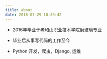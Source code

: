 ```yaml
---
title: about
date: 2018-07-29 18:39:42
---
```



- 2016年毕业于老和山职业技术学院磨玻璃专业

- 毕业后从事写代码的工作至今

- Python 开发，爬虫，Django, 运维


